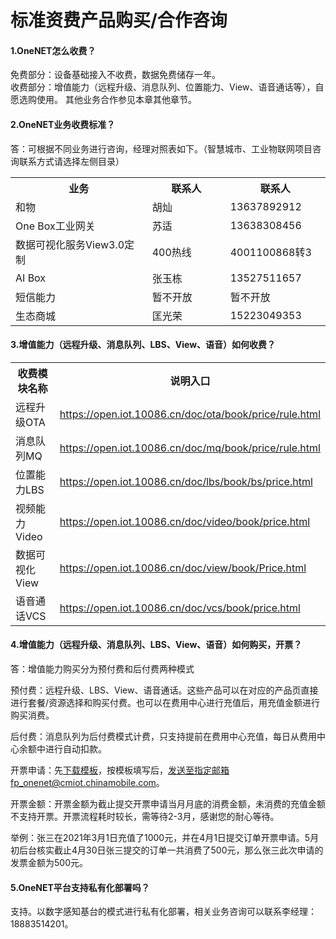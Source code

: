 # 标准资费产品购买/合作咨询

#### 1.OneNET怎么收费？

免费部分：设备基础接入不收费，数据免费储存一年。    
收费部分：增值能力（远程升级、消息队列、位置能力、View、语音通话等），自愿选购使用。
其他业务合作参见本章其他章节。

#### 2.OneNET业务收费标准？

答：可根据不同业务进行咨询，经理对照表如下。（智慧城市、工业物联网项目咨询联系方式请选择左侧目录）

<table>

<tr><th width="35%">业务</th><th width="20%">联系人</th><th width="25%">联系人</th>

<tr><td>和物</td><td>胡灿</td><td>13637892912</td></tr>

<tr><td>One Box工业网关</td><td>苏适</td><td>13638308456</td></tr>

<tr><td>数据可视化服务View3.0定制</td><td>400热线</td><td>4001100868转3</td></tr>

<tr><td>AI Box</td><td>张玉栋</td><td>13527511657</td></tr>

<tr><td>短信能力</td><td>暂不开放</td><td>暂不开放</td></tr>

<tr><td>生态商城</td><td>匡光荣</td><td>15223049353</td></tr>


</table>
	
#### 3.增值能力（远程升级、消息队列、LBS、View、语音）如何收费？

<table>

<tr><th width="25%">收费模块名称</th><th width="55%">说明入口</th>

<tr><td>远程升级OTA</td><td><a href="https://open.iot.10086.cn/doc/ota/book/price/rule.html">https://open.iot.10086.cn/doc/ota/book/price/rule.html</a></td></tr>

<tr><td>消息队列MQ</td><td><a href="https://open.iot.10086.cn/doc/mq/book/price/rule.html">https://open.iot.10086.cn/doc/mq/book/price/rule.html</a></td></tr>

<tr><td>位置能力LBS</td><td><a href="https://open.iot.10086.cn/doc/lbs/book/bs/price.html">https://open.iot.10086.cn/doc/lbs/book/bs/price.html</a></td></tr>

<tr><td>视频能力Video</td><td><a href="https://open.iot.10086.cn/doc/video/book/price.html">https://open.iot.10086.cn/doc/video/book/price.html</a></td></tr>

<tr><td>数据可视化View</td><td><a href="https://open.iot.10086.cn/doc/view/book/Price.html">https://open.iot.10086.cn/doc/view/book/Price.html</a></td></tr>

<tr><td>语音通话VCS</td><td><a href="https://open.iot.10086.cn/doc/vcs/book/price.html">https://open.iot.10086.cn/doc/vcs/book/price.html</a></td></tr>

</table>

#### 4.增值能力（远程升级、消息队列、LBS、View、语音）如何购买，开票？

答：增值能力购买分为预付费和后付费两种模式

预付费：远程升级、LBS、View、语音通话。这些产品可以在对应的产品页直接进行套餐/资源选择和购买付费。也可以在费用中心进行充值后，用充值金额进行购买消费。

后付费：消息队列为后付费模式计费，只支持提前在费用中心充值，每日从费用中心余额中进行自动扣款。

开票申请：先[下载模板](https://open.iot.10086.cn/develop/expense/bill.txt)，按模板填写后，发送至指定邮箱fp_onenet@cmiot.chinamobile.com。

开票金额：开票金额为截止提交开票申请当月月底的消费金额，未消费的充值金额不支持开票。开票流程耗时较长，需等待2-3月，感谢您的耐心等待。

举例：张三在2021年3月1日充值了1000元，并在4月1日提交订单开票申请。5月初后台核实截止4月30日张三提交的订单一共消费了500元，那么张三此次申请的发票金额为500元。

#### 5.OneNET平台支持私有化部署吗？

支持。以数字感知基台的模式进行私有化部署，相关业务咨询可以联系李经理：18883514201。
